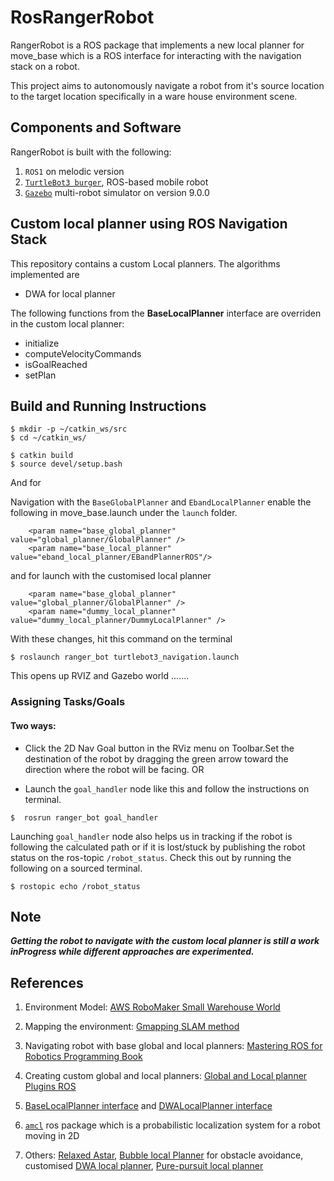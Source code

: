 # RosRangerRobot

RangerRobot is a ROS package that implements a new local planner for move_base which is a ROS interface for interacting with the navigation stack on a robot. 

This project aims to autonomously navigate a robot from it's source location to the target location specifically in a ware house environment scene.

## Components and Software
RangerRobot is built with the following:

1. `ROS1` on melodic version
2. [`TurtleBot3 burger`](https://emanual.robotis.com/docs/en/platform/turtlebot3/overview/), ROS-based mobile robot
3. [`Gazebo`](https://classic.gazebosim.org/) multi-robot simulator on version 9.0.0


## Custom local planner using ROS Navigation Stack
This repository contains a custom Local planners.
The algorithms implemented are
- DWA for local planner

The following functions from the **BaseLocalPlanner** interface are overriden in the custom local planner:
- initialize
- computeVelocityCommands
- isGoalReached
- setPlan

## Build and Running Instructions

```
$ mkdir -p ~/catkin_ws/src
$ cd ~/catkin_ws/

$ catkin build     
$ source devel/setup.bash  
```
And for 

Navigation with the `BaseGlobalPlanner` and `EbandLocalPlanner` enable the following in move_base.launch under the `launch`
folder.

```
    <param name="base_global_planner" value="global_planner/GlobalPlanner" />
    <param name="base_local_planner" value="eband_local_planner/EBandPlannerROS"/>
```

and for launch with the customised local planner

```
    <param name="base_global_planner" value="global_planner/GlobalPlanner" />
    <param name="dummy_local_planner" value="dummy_local_planner/DummyLocalPlanner" />
```

With these changes, hit this command on the terminal

```
$ roslaunch ranger_bot turtlebot3_navigation.launch
```

This opens up RVIZ and Gazebo world ....... 


### Assigning Tasks/Goals

#### **Two ways**:
* Click the 2D Nav Goal button in the RViz menu on Toolbar.Set the destination of the robot by dragging the green arrow toward the direction where the robot will be facing. OR

* Launch the `goal_handler` node like this and follow the instructions on terminal.
```
$  rosrun ranger_bot goal_handler 
```

Launching `goal_handler` node also helps us in tracking if the robot is following the calculated path or if it is lost/stuck by publishing the robot status on the ros-topic `/robot_status`. Check this out by running the following on a sourced terminal.

```
$ rostopic echo /robot_status
```

## Note
***Getting the robot to navigate with the custom local planner is still a work inProgress while different approaches are experimented.***


## References

1. Environment Model: [AWS RoboMaker Small Warehouse World](https://github.com/aws-robotics/aws-robomaker-small-warehouse-world)

2. Mapping the environment: [Gmapping SLAM method](https://emanual.robotis.com/docs/en/platform/turtlebot3/slam_simulation/)

3. Navigating robot with base global and local planners: [Mastering ROS for Robotics Programming Book](https://books.google.co.uk/books?hl=en&lr=&id=MulODwAAQBAJ&oi=fnd&pg=PP1&dq=Mastering+ROS+for+Robotics+Programming&ots=Clm6JZl-qP&sig=T8PgJ2vYnygKOkXfwT9QBLTOZak&redir_esc=y#v=onepage&q=Mastering%20ROS%20for%20Robotics%20Programming&f=false)

4. Creating custom global and local planners: [Global and Local planner Plugins ROS](http://wiki.ros.org/navigation/TutorialsWriting%20A%20Global%20Path%20Planner%20As%20Plugin%20in%20ROS)

5. [BaseLocalPlanner interface](https://github.com/ros-planning/navigation/tree/4a3d261daa4e7eafa40bf7e4505f8aa8678d7bd7/base_local_planner) and [DWALocalPlanner interface](https://github.com/ros-planning/navigation/tree/4a3d261daa4e7eafa40bf7e4505f8aa8678d7bd7/dwa_local_planner)

6. [`amcl`](http://wiki.ros.org/amcl) ros package which is a probabilistic localization system for a robot moving in 2D

7. Others:  [Relaxed Astar](https://github.com/aranyadan/relaxed_astar), [Bubble local Planner](https://github.com/adrianapadilla/bubble_local_planner) for obstacle avoidance, customised [DWA local planner](https://github.com/davidezilio/custom_navigation), [Pure-pursuit local planner](https://github.com/raphaelkba/pure_pursuit)

